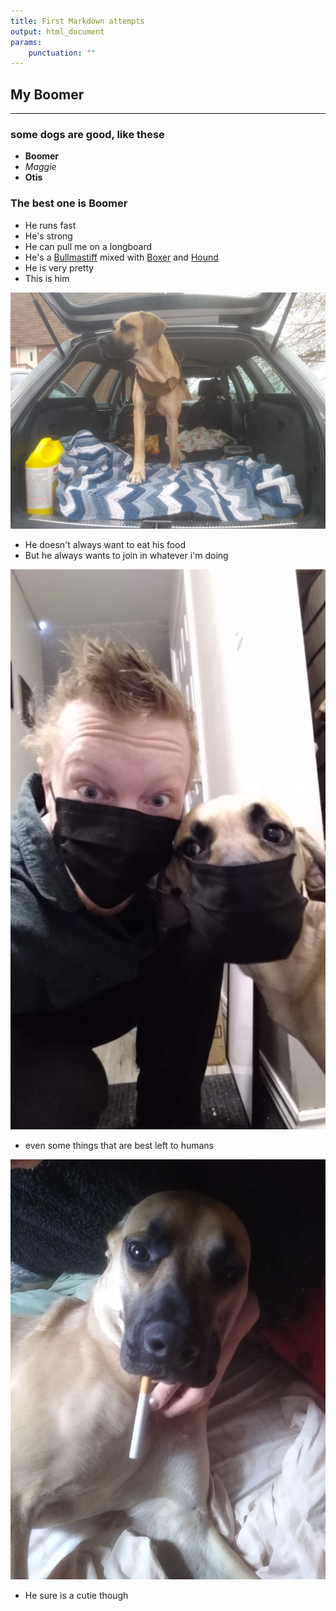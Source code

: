 ```yaml
---
title: First Markdown attempts
output: html_document
params:
    punctuation: ""
---
```

## My Boomer

____

### some dogs are good, like these

+ **Boomer**
+ *Maggie*
+ **Otis**

### The best one is **Boomer**

+ He runs fast
+ He's strong
+ He can pull me on a longboard
+ He's a [Bullmastiff](https://www.google.com/search?q=bullmastiff&sxsrf=ALeKk00BGVtj9yJSyLJsPCaEWaWvFDK_xw:1622230644294&source=lnms&tbm=isch&sa=X&ved=2ahUKEwjzma-KkO3wAhVpc98KHSwxDv0Q_AUoAXoECAEQAw&biw=1280&bih=689) mixed with [Boxer](https://www.google.com/search?q=boxer&tbm=isch&ved=2ahUKEwiCn6yPkO3wAhWIVKwKHQgRBmwQ2-cCegQIABAA&oq=boxer&gs_lcp=CgNpbWcQAzIHCAAQsQMQQzIHCAAQsQMQQzIHCAAQsQMQQzIHCAAQsQMQQzIECAAQQzIECAAQQzIECAAQQzIECAAQQzIECAAQQzIECAAQQ1D_2wJYquQCYMjmAmgAcAB4AIABaYgBkQOSAQMxLjOYAQCgAQGqAQtnd3Mtd2l6LWltZ8ABAQ&sclient=img&ei=fkaxYILoK4ipsQWIopjgBg&bih=689&biw=1280) and [Hound](https://www.google.com/search?q=hound+dog&tbm=isch&ved=2ahUKEwjk3falkO3wAhUojK0KHaj-AVYQ2-cCegQIABAA&oq=hound&gs_lcp=CgNpbWcQARgAMgcIABCxAxBDMgcIABCxAxBDMgQIABBDMgQIABBDMgQIABBDMgQIABBDMgQIABBDMgQIABBDMgQIABBDMgQIABBDOgIIADoFCAAQsQM6CAgAELEDEIMBULbgAViS5AFgyu4BaABwAHgAgAFeiAHJA5IBATWYAQCgAQGqAQtnd3Mtd2l6LWltZ8ABAQ&sclient=img&ei=rkaxYOTOBKiYtgWo_YewBQ&bih=689&biw=1280)
+ He is very pretty
+ This is him

![Boomer](https://github.com/nathanwiles/markdown-practice/blob/main/img/Boomer.jpg?raw=true)

+ He doesn't always want to eat his food
+ But he always wants to join in whatever i'm doing

![BoomerMask](https://github.com/nathanwiles/markdown-practice/blob/main/img/BoomerMask.jpg?raw=true)

+ even some things that are best left to humans

![BoomerCigarette](https://github.com/nathanwiles/markdown-practice/blob/main/img/BoomerCigarette.jpg?raw=true)

+ He sure is a cutie though
